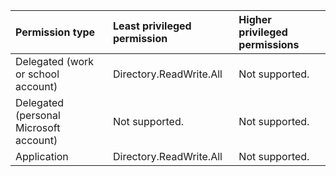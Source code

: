 |Permission type|Least privileged permission|Higher privileged permissions|
|:---|:---|:---|
|Delegated (work or school account)|Directory.ReadWrite.All|Not supported.|
|Delegated (personal Microsoft account)|Not supported.|Not supported.|
|Application|Directory.ReadWrite.All|Not supported.|

